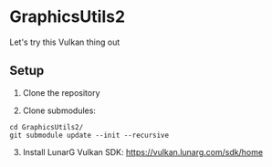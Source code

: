 GraphicsUtils2
==============

Let's try this Vulkan thing out

Setup
-----

1) Clone the repository

2) Clone submodules:
```
cd GraphicsUtils2/
git submodule update --init --recursive
```

3) Install LunarG Vulkan SDK: https://vulkan.lunarg.com/sdk/home
